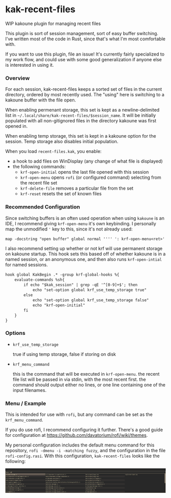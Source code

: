 # kak-recent-files
WIP kakoune plugin for managing recent files

This plugin is sort of session management, sort of easy buffer switching. I've written most of the
code in Rust, since that's what I'm most comfortable with.

If you want to use this plugin, file an issue! It's currently fairly specialized to my work flow,
and could use with some good generalization if anyone else is interested in using it.

### Overview

For each session, kak-recent-files keeps a sorted set of files in the current directory, ordered by
most recently used. The "using" here is switching to a kakoune buffer with the file open.

When enabling permenant storage, this set is kept as a newline-delimited list in
`~/.local/share/kak-recent-files/$session_name`. It will be initially populated with all
non-gitignored files in the directory kakoune was first opened in.

When enabling temp storage, this set is kept in a kakoune option for the session. Temp storage also
disables initial population.

When you load `recent-files.kak`, you enable:

- a hook to add files on WinDisplay (any change of what file is displayed)
- the following commands:
  - `krf-open-initial` opens the last file opened with this session
  - `krf-open-menu` opens `rofi` (or configured command) selecting from the recent file set
  - `krf-delete-file` removes a particular file from the set
  - `krf-reset` resets the set of known files

### Recommended Configuration

Since switching buffers is an often used operation when using `kakoune` is an IDE, I recommend
giving `krf-open-menu` it's own keybinding. I personally map the unmodified `'` key to this,
since it's not already used:

```
map -docstring "open buffer" global normal '''' ': krf-open-menu<ret>'
```

I also recommend setting up whether or not krf will use permanent storage on kakoune startup. This
hook sets this based off of whether kakoune is in a named session, or an anonymous one, and then
also runs `krf-open-intial` for named sessions.

```
hook global KakBegin .* -group krf-global-hooks %{
    evaluate-commands %sh{
        if echo "$kak_session" | grep -qE '^[0-9]+$'; then
            echo "set-option global krf_use_temp_storage true"
        else
            echo "set-option global krf_use_temp_storage false"
            echo "krf-open-initial"
        fi
    }
}
```

### Options

- `krf_use_temp_storage`

  true if using temp storage, false if storing on disk

- `krf_menu_command`

  this is the command that will be executed in `krf-open-menu`. the recent file list will be passed
  in via stdin, with the most recent first. the command should output either no lines, or one line
  containing one of the input filenames.

### Menu / Example

This is intended for use with `rofi`, but any command can be set as the `krf_menu_command`.

If you do use rofi, I recommend configuring it further. There's a good guide for configuration at
https://github.com/davatorium/rofi/wiki/themes.

My personal configuration includes the default menu command for this repository,
`rofi -dmenu -i -matching fuzzy`, and the configuration in the file `rofi-config.rasi`. With this
configuration, `kak-recent-files` looks like the following:

![example configuration picture](./example.png)
